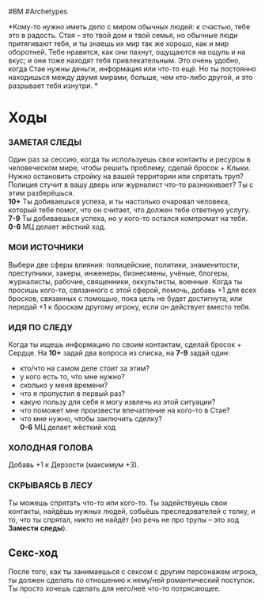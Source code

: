#BM  #Archetypes

*Кому-то нужно иметь дело с миром обычных  людей: к счастью, тебе это в радость. Стая – это  твой дом и твой семья, но обычные люди  притягивают тебя, и ты знаешь их мир так же  хорошо, как и мир оборотней. Тебе нравится, как  они пахнут, ощущаются на ощупь и на вкус; и они  тоже находят тебя привлекательным. Это очень  удобно, когда Стае нужны деньги, информация или  что-то ещё. Но ты постоянно находишься между  двумя мирами, больше, чем кто-либо другой, и это  разрывает тебя изнутри. *

# Ходы
### ЗАМЕТАЯ СЛЕДЫ  
Один раз за сессию, когда ты используешь свои контакты и ресурсы в  человеческом мире, чтобы решить проблему, сделай бросок + Клыки.  Нужно остановить стройку на вашей территории или спрятать труп?  Полиция стучит в вашу дверь или журналист что-то разнюхивает? Ты с  этим разберёшься.  
**10+** Ты добиваешься успеха, и ты настолько очаровал человека, который  тебе помог, что он считает, что должен тебе ответную услугу.  
**7-9** Ты добиваешься успеха, но у кого-то остался компромат на тебя.  
**0-6** МЦ делает жёсткий ход.  

### МОИ ИСТОЧНИКИ  
Выбери две сферы влияния: полицейские, политики, знаменитости,  преступники, хакеры, инженеры, бизнесмены, учёные, блогеры,  журналисты, рабочие, священники, оккультисты, военные. Когда ты  просишь кого-то, связанного с этой сферой, помочь, добавь +1 для всех  бросков, связанных с помощью, пока цель не будет достигнута; или передай  +1 к броскам другому игроку, если он действует вместо тебя.  

### ИДЯ ПО СЛЕДУ  
Когда ты ищешь информацию по своим контактам, сделай бросок  + Сердце. 
На **10+** задай два вопроса из списка, на **7-9** задай один:  
- кто/что на самом деле стоит за этим?  
- у кого есть то, что мне нужно?  
- сколько у меня времени?  
- что я пропустил в первый раз?  
- какую пользу для себя я могу извлечь из этой ситуации?  
- что поможет мне произвести впечатление на кого-то в Стае?  
- что мне нужно, чтобы заключить сделку?  
**0-6** МЦ делает жёсткий ход  

### ХОЛОДНАЯ ГОЛОВА  
Добавь +1 к Дерзости (максимум +3).  

### СКРЫВАЯСЬ В ЛЕСУ  
Ты можешь спрятать что-то или кого-то. Ты задействуешь свои контакты,  найдёшь нужных людей, собьёшь преследователей с толку, и то, что ты  спрятал, никто не найдёт (но речь не про трупы – это ход **Замести следы**).

## Секс-ход
После того, как ты занимаешься с сексом с другим персонажем игрока, ты  должен сделать по отношению к нему/ней романтический поступок. Ты  просто хочешь сделать для него/неё что-то потрясающее.